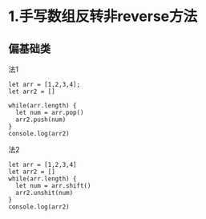 # 1.手写数组反转非reverse方法

## 偏基础类

法1

```
let arr = [1,2,3,4];
let arr2 = []

while(arr.length) {
  let num = arr.pop()
  arr2.push(num)
}
console.log(arr2)
```



法2
```
let arr = [1,2,3,4]
let arr2 = []
while(arr.length) {
  let num = arr.shift()
  arr2.unshit(num)
}
console.log(arr2)
```
